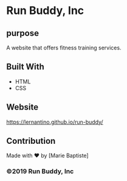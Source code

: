 # Run Buddy, Inc

## purpose 
A website that offers fitness training services.

## Built With 
* HTML 
* CSS

## Website 
https://lernantino.github.io/run-buddy/

## Contribution 
Made with ❤️ by [Marie Baptiste]

### ©️2019 Run Buddy, Inc
